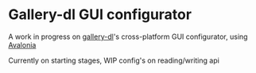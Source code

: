 # Gallery-dl GUI configurator

A work in progress on [gallery-dl](https://github.com/mikf/gallery-dl)'s cross-platform GUI configurator, using [Avalonia](https://github.com/AvaloniaUI/Avalonia)

Currently on starting stages, WIP config's on reading/writing api
